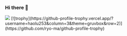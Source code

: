 ### Hi there 👋
<img src="https://preview.redd.it/weta781yavwx.gif?format=mp4&v=enabled&s=f6d20264c2d62e0acbf63482d288e495ee20fc61" />
[![trophy](https://github-profile-trophy.vercel.app/?username=haolu253&column=3&theme=gruvbox&row=2)](https://github.com/ryo-ma/github-profile-trophy)

<!--
**haolu253/haolu253** is a ✨ _special_ ✨ repository because its `README.md` (this file) appears on your GitHub profile.

Here are some ideas to get you started:

- 🔭 I’m currently working on ...
- 🌱 I’m currently learning ...
- 👯 I’m looking to collaborate on ...
- 🤔 I’m looking for help with ...
- 💬 Ask me about ...
- 📫 How to reach me: ...
- 😄 Pronouns: ...
- ⚡ Fun fact: ...
-->
